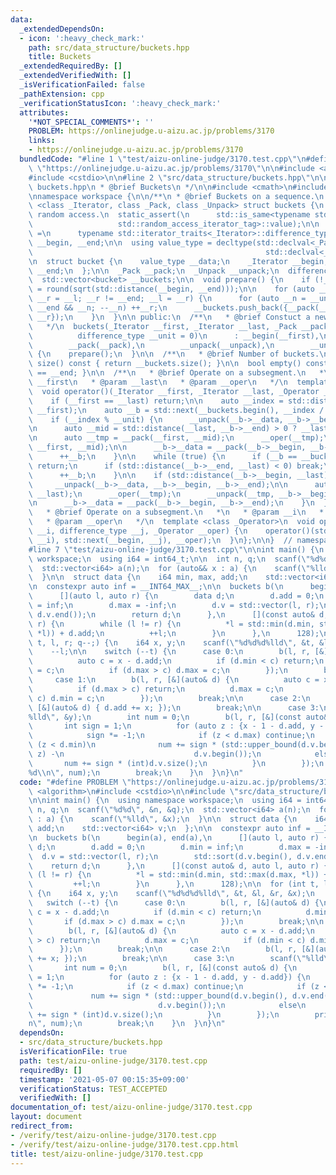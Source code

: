 ```yaml
---
data:
  _extendedDependsOn:
  - icon: ':heavy_check_mark:'
    path: src/data_structure/buckets.hpp
    title: Buckets
  _extendedRequiredBy: []
  _extendedVerifiedWith: []
  _isVerificationFailed: false
  _pathExtension: cpp
  _verificationStatusIcon: ':heavy_check_mark:'
  attributes:
    '*NOT_SPECIAL_COMMENTS*': ''
    PROBLEM: https://onlinejudge.u-aizu.ac.jp/problems/3170
    links:
    - https://onlinejudge.u-aizu.ac.jp/problems/3170
  bundledCode: "#line 1 \"test/aizu-online-judge/3170.test.cpp\"\n#define PROBLEM\
    \ \"https://onlinejudge.u-aizu.ac.jp/problems/3170\"\n\n#include <algorithm>\n\
    #include <cstdio>\n\n#line 2 \"src/data_structure/buckets.hpp\"\n\n/**\n * @file\
    \ buckets.hpp\n * @brief Buckets\n */\n\n#include <cmath>\n#include <vector>\n\
    \nnamespace workspace {\n\n/**\n * @brief Buckets on a sequence.\n */\ntemplate\
    \ <class _Iterator, class _Pack, class _Unpack> struct buckets {\n  // Require\
    \ random access.\n  static_assert(\n      std::is_same<typename std::iterator_traits<_Iterator>::iterator_category,\n\
    \                   std::random_access_iterator_tag>::value);\n\n  using difference_type\
    \ =\n      typename std::iterator_traits<_Iterator>::difference_type;\n\n  _Iterator\
    \ __begin, __end;\n\n  using value_type = decltype(std::declval<_Pack>()(std::declval<_Iterator>(),\n\
    \                                                    std::declval<_Iterator>()));\n\
    \n  struct bucket {\n    value_type __data;\n    _Iterator __begin;\n    _Iterator\
    \ __end;\n  };\n\n  _Pack __pack;\n  _Unpack __unpack;\n  difference_type __unit;\n\
    \  std::vector<bucket> __buckets;\n\n  void prepare() {\n    if (!__unit) __unit\
    \ = round(sqrt(std::distance(__begin, __end)));\n\n    for (auto __l = __begin,\
    \ __r = __l; __r != __end; __l = __r) {\n      for (auto __n = __unit; __r !=\
    \ __end && __n; --__n) ++__r;\n      __buckets.push_back({__pack(__l, __r), __l,\
    \ __r});\n    }\n  }\n\n public:\n  /**\n   * @brief Constuct a new buckets object.\n\
    \   */\n  buckets(_Iterator __first, _Iterator __last, _Pack __pack, _Unpack __unpack,\n\
    \          difference_type __unit = 0)\n      : __begin(__first),\n        __end(__last),\n\
    \        __pack(__pack),\n        __unpack(__unpack),\n        __unit(__unit)\
    \ {\n    prepare();\n  }\n\n  /**\n   * @brief Number of buckets.\n   */\n  auto\
    \ size() const { return __buckets.size(); }\n\n  bool empty() const { return __begin\
    \ == __end; }\n\n  /**\n   * @brief Operate on a subsegment.\n   *\n   * @param\
    \ __first\n   * @param __last\n   * @param __oper\n   */\n  template <class _Operator>\n\
    \  void operator()(_Iterator __first, _Iterator __last, _Operator __oper) {\n\
    \    if (__first == __last) return;\n\n    auto __index = std::distance(__begin,\
    \ __first);\n    auto __b = std::next(__buckets.begin(), __index / __unit);\n\n\
    \    if (__index % __unit) {\n      __unpack(__b->__data, __b->__begin, __b->__end);\n\
    \n      auto __mid = std::distance(__last, __b->__end) > 0 ? __last : __b->__end;\n\
    \n      auto __tmp = __pack(__first, __mid);\n      __oper(__tmp);\n      __unpack(__tmp,\
    \ __first, __mid);\n\n      __b->__data = __pack(__b->__begin, __b->__end);\n\
    \      ++__b;\n    }\n\n    while (true) {\n      if (__b == __buckets.end())\
    \ return;\n      if (std::distance(__b->__end, __last) < 0) break;\n\n      __oper(__b->__data);\n\
    \      ++__b;\n    }\n\n    if (std::distance(__b->__begin, __last) > 0) {\n \
    \     __unpack(__b->__data, __b->__begin, __b->__end);\n\n      auto __tmp = __pack(__b->__begin,\
    \ __last);\n      __oper(__tmp);\n      __unpack(__tmp, __b->__begin, __last);\n\
    \n      __b->__data = __pack(__b->__begin, __b->__end);\n    }\n  }\n\n  /**\n\
    \   * @brief Operate on a subsegment.\n   *\n   * @param __i\n   * @param __j\n\
    \   * @param __oper\n   */\n  template <class _Operator>\n  void operator()(difference_type\
    \ __i, difference_type __j, _Operator __oper) {\n    operator()(std::next(__begin,\
    \ __i), std::next(__begin, __j), __oper);\n  }\n};\n\n}  // namespace workspace\n\
    #line 7 \"test/aizu-online-judge/3170.test.cpp\"\n\nint main() {\n  using namespace\
    \ workspace;\n  using i64 = int64_t;\n\n  int n, q;\n  scanf(\"%d%d\", &n, &q);\n\
    \  std::vector<i64> a(n);\n  for (auto&& x : a) {\n    scanf(\"%lld\", &x);\n\
    \  }\n\n  struct data {\n    i64 min, max, add;\n    std::vector<i64> v;\n  };\n\
    \n  constexpr auto inf = __INT64_MAX__;\n\n  buckets b(\n      begin(a), end(a),\n\
    \      [](auto l, auto r) {\n        data d;\n        d.add = 0;\n        d.min\
    \ = inf;\n        d.max = -inf;\n        d.v = std::vector(l, r);\n        std::sort(d.v.begin(),\
    \ d.v.end());\n        return d;\n      },\n      [](const auto& d, auto l, auto\
    \ r) {\n        while (l != r) {\n          *l = std::min(d.min, std::max(d.max,\
    \ *l)) + d.add;\n          ++l;\n        }\n      },\n      128);\n\n  for (int\
    \ t, l, r; q--;) {\n    i64 x, y;\n    scanf(\"%d%d%d%lld\", &t, &l, &r, &x);\n\
    \    --l;\n\n    switch (--t) {\n      case 0:\n        b(l, r, [&](auto& d) {\n\
    \          auto c = x - d.add;\n          if (d.min < c) return;\n          d.min\
    \ = c;\n          if (d.max > c) d.max = c;\n        });\n        break;\n\n \
    \     case 1:\n        b(l, r, [&](auto& d) {\n          auto c = x - d.add;\n\
    \          if (d.max > c) return;\n          d.max = c;\n          if (d.min <\
    \ c) d.min = c;\n        });\n        break;\n\n      case 2:\n        b(l, r,\
    \ [&](auto& d) { d.add += x; });\n        break;\n\n      case 3:\n        scanf(\"\
    %lld\", &y);\n        int num = 0;\n        b(l, r, [&](const auto& d) {\n   \
    \       int sign = 1;\n          for (auto z : {x - 1 - d.add, y - d.add}) {\n\
    \            sign *= -1;\n            if (z < d.max) continue;\n            if\
    \ (z < d.min)\n              num += sign * (std::upper_bound(d.v.begin(), d.v.end(),\
    \ z) -\n                             d.v.begin());\n            else\n       \
    \       num += sign * (int)d.v.size();\n          }\n        });\n        printf(\"\
    %d\\n\", num);\n        break;\n    }\n  }\n}\n"
  code: "#define PROBLEM \"https://onlinejudge.u-aizu.ac.jp/problems/3170\"\n\n#include\
    \ <algorithm>\n#include <cstdio>\n\n#include \"src/data_structure/buckets.hpp\"\
    \n\nint main() {\n  using namespace workspace;\n  using i64 = int64_t;\n\n  int\
    \ n, q;\n  scanf(\"%d%d\", &n, &q);\n  std::vector<i64> a(n);\n  for (auto&& x\
    \ : a) {\n    scanf(\"%lld\", &x);\n  }\n\n  struct data {\n    i64 min, max,\
    \ add;\n    std::vector<i64> v;\n  };\n\n  constexpr auto inf = __INT64_MAX__;\n\
    \n  buckets b(\n      begin(a), end(a),\n      [](auto l, auto r) {\n        data\
    \ d;\n        d.add = 0;\n        d.min = inf;\n        d.max = -inf;\n      \
    \  d.v = std::vector(l, r);\n        std::sort(d.v.begin(), d.v.end());\n    \
    \    return d;\n      },\n      [](const auto& d, auto l, auto r) {\n        while\
    \ (l != r) {\n          *l = std::min(d.min, std::max(d.max, *l)) + d.add;\n \
    \         ++l;\n        }\n      },\n      128);\n\n  for (int t, l, r; q--;)\
    \ {\n    i64 x, y;\n    scanf(\"%d%d%d%lld\", &t, &l, &r, &x);\n    --l;\n\n \
    \   switch (--t) {\n      case 0:\n        b(l, r, [&](auto& d) {\n          auto\
    \ c = x - d.add;\n          if (d.min < c) return;\n          d.min = c;\n   \
    \       if (d.max > c) d.max = c;\n        });\n        break;\n\n      case 1:\n\
    \        b(l, r, [&](auto& d) {\n          auto c = x - d.add;\n          if (d.max\
    \ > c) return;\n          d.max = c;\n          if (d.min < c) d.min = c;\n  \
    \      });\n        break;\n\n      case 2:\n        b(l, r, [&](auto& d) { d.add\
    \ += x; });\n        break;\n\n      case 3:\n        scanf(\"%lld\", &y);\n \
    \       int num = 0;\n        b(l, r, [&](const auto& d) {\n          int sign\
    \ = 1;\n          for (auto z : {x - 1 - d.add, y - d.add}) {\n            sign\
    \ *= -1;\n            if (z < d.max) continue;\n            if (z < d.min)\n \
    \             num += sign * (std::upper_bound(d.v.begin(), d.v.end(), z) -\n \
    \                            d.v.begin());\n            else\n              num\
    \ += sign * (int)d.v.size();\n          }\n        });\n        printf(\"%d\\\
    n\", num);\n        break;\n    }\n  }\n}\n"
  dependsOn:
  - src/data_structure/buckets.hpp
  isVerificationFile: true
  path: test/aizu-online-judge/3170.test.cpp
  requiredBy: []
  timestamp: '2021-05-07 00:15:35+09:00'
  verificationStatus: TEST_ACCEPTED
  verifiedWith: []
documentation_of: test/aizu-online-judge/3170.test.cpp
layout: document
redirect_from:
- /verify/test/aizu-online-judge/3170.test.cpp
- /verify/test/aizu-online-judge/3170.test.cpp.html
title: test/aizu-online-judge/3170.test.cpp
---
```

